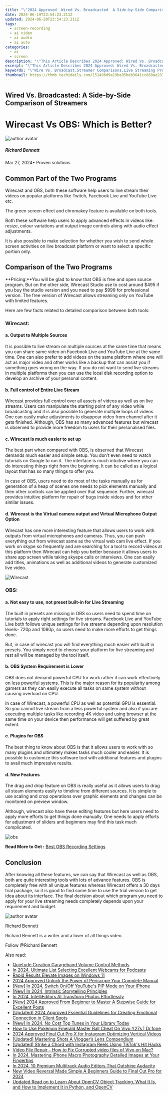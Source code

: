```yaml
---
title: "\"2024 Approved  Wired Vs. Broadcasted  A Side-by-Side Comparison of Streamers\""
date: 2024-06-19T23:54:23.211Z
updated: 2024-06-20T23:54:23.211Z
tags: 
  - screen-recording
  - ai video
  - ai audio
  - ai auto
categories: 
  - ai
  - screen
description: "\"This Article Describes 2024 Approved: Wired Vs. Broadcasted: A Side-by-Side Comparison of Streamers\""
excerpt: "\"This Article Describes 2024 Approved: Wired Vs. Broadcasted: A Side-by-Side Comparison of Streamers\""
keywords: "\"Wire Vs. Broadcast,Streamer Comparisons,Live Streaming Pros,Broadcasted Versus Wired,Side-by-Side Streamer Review,Wired Streaming Tech,Differences in Broadcasting\""
thumbnail: https://thmb.techidaily.com/151496d9a19ba95beb3641cc868ae237a3532fbd921c881e6672274d100dff06.jpg
---
```


## Wired Vs. Broadcasted: A Side-by-Side Comparison of Streamers

# Wirecast Vs OBS: Which is Better?

![author avatar](https://images.wondershare.com/filmora/article-images/richard-bennett.jpg)

##### Richard Bennett

 Mar 27, 2024• Proven solutions

## Common Part of the Two Programs

Wirecast and OBS, both these software help users to live stream their videos on popular platforms like Twitch, Facebook Live and YouTube Live etc.

The green screen effect and chromakey feature is available on both tools.

Both these software help users to apply advanced effects in videos like: resize, colour variations and output image controls along with audio effect adjustments.

It is also possible to make selection for whether you wish to send whole screen activities on live broadcast platform or want to select a specific portion only.

## Comparison of the Two Programs

**Pricing:**You will be glad to know that OBS is free and open source program. But on the other side, Wirecast Studio use to cost around $495 if you buy the studio version and you need to pay $999 for professional version. The free version of Wirecast allows streaming only on YouTube with limited features.

Here are few facts related to detailed comparison between both tools:

### Wirecast:

#### a. Output to Multiple Sources

It is possible to live stream on multiple sources at the same time that means you can share same video on Facebook Live and YouTube Live at the same time. One can also prefer to add videos on the same platform where one will act as major video and other works like a backup that can assist you if something goes wrong on the way. If you do not want to send live streams in multiple platforms then you can use the local disk recording option to develop an archive of your personal content.

#### b. Full control of Entire Live Stream

Wirecast provides full control over all assets of videos as well as on live streams. Users can manipulate the starting point of any video while broadcasting and it is also possible to generate multiple loops of videos. One can easily make adjustments to disappear video from channel after it gets finished. Although, OBS has so many advanced features but wirecast is observed to provide more freedom to users for their personalised files.

#### c. Wirecast is much easier to set up

The best part when compared with OBS, is observed that Wirecast demands much easier and simple setup. You don’t even need to watch tutorials on Google to run it. The interface is much intuitive where you can do interesting things right from the beginning. It can be called as a logical layout that has so many things to offer you.

In case of OBS, users need to do most of the tasks manually as for generation of a heap of scenes one needs to pick elements manually and then other controls can be applied over that sequence. Further, wirecast provides intuitive platform for repair of bugs inside videos and for other similar issues.

#### d. Wirecast is the Virtual camera output and Virtual Microphone Output Option

Wirecast has one more interesting feature that allows users to work with outputs from virtual microphones and cameras. Thus, you can push everything out from wirecast same as the virtual web cam live effect. If you work on skype so frequently and are searching for a tool to record videos at this platform then Wirecast can help you better because it allows users to share app screen while taking skyepe calls or interviews. One can easily add titles, animations as well as additional videos to generate customized live video.

![Wirecast](https://images.wondershare.com/filmora/article-images/wirecast-1.jpg)

### OBS:

#### a. Not easy to use, not preset built-in for Live Streaming

The built in presets are missing in OBS so users need to spend time on tutorials to apply right settings for live streams. Facebook Live and YouTube Live both follows unique settings for live streams depending upon resolution levels- 720p and 1080p, so users need to make more efforts to get things done.

But, in case of wirecast you will find everything much easier with built in presets. You simply need to choose your platform for live streaming and rest all will be managed by the tool itself.

#### b. OBS System Requirement is Lower

OBS does not demand powerful CPU for work rather it can work effectively on less powerful systems. This is the major reason for its popularity among gamers as they can easily execute all tasks on same system without causing overload on CPU.

In case of Wirecast, a powerful CPU as well as potential GPU is essential. So you cannot live stream from a less powerful system and also if you are executing multiple tasks like recording 4K video and using browser at the same time on your device then performance will get suffered by great extent.

#### c. Plugins for OBS

The best thing to know about OBS is that it allows users to work with so many plugins and ultimately makes tasks much cooler and easier. It is possible to customize this software tool with additional features and plugins to avail much impressive results.

#### d. New Features

The drag and drop feature on OBS is really useful as it allows users to drag all steam elements easily to timeline from different sources. It is simple to use scaling and crop operations over graphic elements and changes can be monitored on preview window.

Although, wirecast also have these editing features but here users need to apply more efforts to get things done manually. One needs to apply efforts for adjustment of sliders and beginners may find this task much complicated.

![obs](https://images.wondershare.com/filmora/article-images/obs.jpg)

 **Read More to Get :** [Best OBS Recording Settings](https://tools.techidaily.com/wondershare/filmora/download/)

## Conclusion

After knowing all these features, we can say that Wirecast as well as OBS, both are quite interesting tools with lots of advance features. OBS is completely free with all unique features whereas Wirecast offers a 30 days trial package, so it is good to find some time to use the trial version to get idea about its interface. The final decision about which program you need to apply for your live streaming needs completely depends upon your requirement and budget.

![author avatar](https://images.wondershare.com/filmora/article-images/richard-bennett.jpg)

Richard Bennett

Richard Bennett is a writer and a lover of all things video.

Follow @Richard Bennett


<ins class="adsbygoogle"
     style="display:block"
     data-ad-format="autorelaxed"
     data-ad-client="ca-pub-7571918770474297"
     data-ad-slot="1223367746"></ins>



<ins class="adsbygoogle"
     style="display:block"
     data-ad-client="ca-pub-7571918770474297"
     data-ad-slot="8358498916"
     data-ad-format="auto"
     data-full-width-responsive="true"></ins>


<span class="atpl-alsoreadstyle">Also read:</span>
<div><ul>
<li><a href="https://article-tips.techidaily.com/quietude-creation-garageband-volume-control-methods/"><u>Quietude Creation  Garageband Volume Control Methods</u></a></li>
<li><a href="https://article-tips.techidaily.com/in-2024-ultimate-list-selecting-excellent-webcams-for-podcasts/"><u>In 2024, Ultimate List  Selecting Excellent Webcams for Podcasts</u></a></li>
<li><a href="https://article-tips.techidaily.com/rapid-results-elevate-images-on-windows-11/"><u>Rapid Results  Elevate Images on Windows 11</u></a></li>
<li><a href="https://article-tips.techidaily.com/2024-approved-unlock-the-power-of-periscope-your-complete-manual/"><u>2024 Approved  Unlock the Power of Periscope  Your Complete Manual</u></a></li>
<li><a href="https://article-tips.techidaily.com/new-in-2024-switch-onoff-youtubes-pip-mode-on-your-iphone/"><u>[New] In 2024, Switch On/Off YouTube's PIP Mode on Your iPhone</u></a></li>
<li><a href="https://article-tips.techidaily.com/new-in-2024-intrinsic-storytelling-principles/"><u>[New] In 2024, Intrinsic Storytelling Principles</u></a></li>
<li><a href="https://article-tips.techidaily.com/in-2024-intellieditors-ai-transform-photos-effortlessly/"><u>In 2024, IntelliEditors AI  Transform Photos Effortlessly</u></a></li>
<li><a href="https://article-tips.techidaily.com/new-2024-approved-from-beginner-to-master-a-stepwise-guide-for-excellent-posts/"><u>[New] 2024 Approved  From Beginner to Master  A Stepwise Guide for Excellent Posts</u></a></li>
<li><a href="https://article-tips.techidaily.com/updated-2024-approved-essential-guidelines-for-creating-emotional-connection-in-client-spots/"><u>[Updated] 2024 Approved  Essential Guidelines for Creating Emotional Connection in Client Spots</u></a></li>
<li><a href="https://facebook-video-files.techidaily.com/new-in-2024-no-cost-top-tunes-in-your-library-today/"><u>[New] In 2024, No Cost  Top Tunes in Your Library Today</u></a></li>
<li><a href="https://change-location.techidaily.com/how-to-use-pokemon-emerald-master-ball-cheat-on-vivo-y27s-drfone-by-drfone-virtual-android/"><u>How to Use Pokémon Emerald Master Ball Cheat On Vivo Y27s | Dr.fone</u></a></li>
<li><a href="https://instagram-videos.techidaily.com/2024-approved-final-cut-pro-x-for-instagram-optimizing-vertical-videos/"><u>2024 Approved  Final Cut Pro X for Instagram  Optimizing Vertical Videos</u></a></li>
<li><a href="https://facebook-record-videos.techidaily.com/updated-mastering-shots-a-vloggers-lens-compendium/"><u>[Updated] Mastering Shots  A Vlogger’s Lens Compendium</u></a></li>
<li><a href="https://instagram-video-files.techidaily.com/updated-strike-a-chord-with-instagram-reels-using-tiktoks-hit-hacks/"><u>[Updated] Strike a Chord with Instagram Reels Using TikTok's Hit Hacks</u></a></li>
<li><a href="https://techidaily.com/video-file-repair-how-to-fix-corrupted-video-files-of-vivo-on-mac-by-stellar-video-repair-mobile-video-repair/"><u>Video File Repair - How to Fix Corrupted video files of Vivo on Mac?</u></a></li>
<li><a href="https://extra-approaches.techidaily.com/in-2024-mastering-iphone-macro-photography-detailed-images-at-your-fingertips/"><u>In 2024, Mastering iPhone Macro Photography  Detailed Images at Your Fingertips</u></a></li>
<li><a href="https://audio-editing.techidaily.com/in-2024-10-premium-multitrack-audio-editors-that-outshine-audacity/"><u>In 2024, 10 Premium Multitrack Audio Editors That Outshine Audacity</u></a></li>
<li><a href="https://ai-video-tools.techidaily.com/new-video-reversal-made-simple-a-beginners-guide-to-final-cut-pro-for-2024/"><u>New Video Reversal Made Simple A Beginners Guide to Final Cut Pro for 2024</u></a></li>
<li><a href="https://ai-editing-video.techidaily.com/updated-read-on-to-learn-about-opencv-object-tracking-what-it-is-and-how-to-implement-it-in-python-and-opencv/"><u>Updated Read on to Learn About OpenCV Object Tracking, What It Is, and How to Implement It in Python, and OpenCV</u></a></li>
</ul></div>
